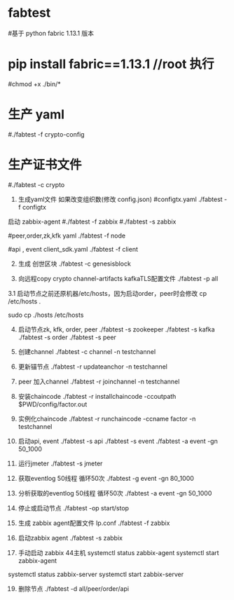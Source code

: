 # fabtest

#基于 python fabric 1.13.1 版本
# pip install fabric==1.13.1    //root 执行

#chmod +x ./bin/*
# 生产 yaml
#./fabtest -f crypto-config
# 生产证书文件
#./fabtest -c crypto

1. 生成yaml文件  如果改变组织数(修改 config.json)
#configtx.yaml
./fabtest -f configtx

启动 zabbix-agent
#./fabtest -f zabbix
#./fabtest -s zabbix

#peer,order,zk,kfk yaml
./fabtest -f node

#api , event client_sdk.yaml
./fabtest -f client

2. 生成 创世区块
./fabtest -c genesisblock

3. 向远程copy crypto channel-artifacts kafkaTLS配置文件
./fabtest -p all

3.1 启动节点之前还原机器/etc/hosts，因为启动order，peer时会修改
cp /etc/hosts .

sudo cp ./hosts /etc/hosts

4. 启动节点zk, kfk, order, peer
./fabtest -s zookeeper
./fabtest -s kafka
./fabtest -s order
./fabtest -s peer

5. 创建channel
./fabtest -c channel -n testchannel

6. 更新锚节点
./fabtest -r updateanchor -n testchannel

7. peer 加入channel
./fabtest -r joinchannel -n testchannel

8. 安装chaincode
./fabtest -r installchaincode -ccoutpath $PWD/config/factor.out

9. 实例化chaincode
./fabtest -r runchaincode -ccname factor -n testchannel

10. 启动api, event
./fabtest -s api
./fabtest -s event
./fabtest -a event -gn 50_1000



12. 运行jmeter
./fabtest -s jmeter

13. 获取eventlog  50线程 循环50次
./fabtest -g event -gn 80_1000

14. 分析获取的eventlog  50线程 循环50次
./fabtest -a event -gn 50_1000

15. 停止或启动节点
./fabtest -op start/stop

16. 生成 zabbix agent配置文件 Ip.conf
./fabtest -f zabbix

17. 启动zabbix agent
./fabtest -s zabbix

18. 手动启动 zabbix   44主机
systemctl status zabbix-agent
systemctl start zabbix-agent

systemctl status zabbix-server
systemctl start zabbix-server

19. 删除节点
./fabtest -d all/peer/order/api


